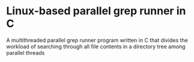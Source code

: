 # Linux-based parallel grep runner in C

A multithreaded parallel grep runner program written in C that divides the workload of searching through all file contents in a directory
tree among parallel threads
